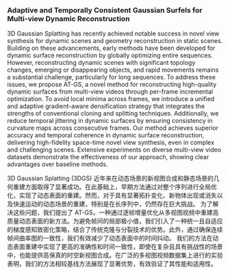 ### Adaptive and Temporally Consistent Gaussian Surfels for Multi-view Dynamic Reconstruction

3D Gaussian Splatting has recently achieved notable success in novel view synthesis for dynamic scenes and geometry reconstruction in static scenes. Building on these advancements, early methods have been developed for dynamic surface reconstruction by globally optimizing entire sequences. However, reconstructing dynamic scenes with significant topology changes, emerging or disappearing objects, and rapid movements remains a substantial challenge, particularly for long sequences. To address these issues, we propose AT-GS, a novel method for reconstructing high-quality dynamic surfaces from multi-view videos through per-frame incremental optimization. To avoid local minima across frames, we introduce a unified and adaptive gradient-aware densification strategy that integrates the strengths of conventional cloning and splitting techniques. Additionally, we reduce temporal jittering in dynamic surfaces by ensuring consistency in curvature maps across consecutive frames. Our method achieves superior accuracy and temporal coherence in dynamic surface reconstruction, delivering high-fidelity space-time novel view synthesis, even in complex and challenging scenes. Extensive experiments on diverse multi-view video datasets demonstrate the effectiveness of our approach, showing clear advantages over baseline methods.

3D Gaussian Splatting (3DGS) 近年来在动态场景的新视图合成和静态场景的几何重建方面取得了显著成功。在此基础上，早期方法通过对整个序列进行全局优化，实现了动态表面的重建。然而，对于具有显著拓扑变化、新物体出现或消失以及快速运动的动态场景的重建，特别是在长序列中，仍然存在巨大挑战。
为了解决这些问题，我们提出了 AT-GS，一种通过逐帧增量优化从多视图视频中重建高质量动态表面的新方法。为避免帧间的局部极小值，我们引入了一种统一且自适应的梯度感知致密化策略，结合了传统克隆与分裂技术的优势。此外，通过确保连续帧间曲率图的一致性，我们有效减少了动态表面中的时间抖动。
我们的方法在动态表面重建中实现了更高的准确性和时间一致性，即使在复杂且具有挑战性的场景中，也能提供高保真的时空新视图合成。在广泛的多视图视频数据集上进行的实验表明，我们的方法相较基线方法展现了显著优势，有效验证了其性能和适用性。
